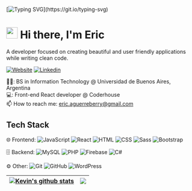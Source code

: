 [![Typing SVG](https://readme-typing-svg.herokuapp.com?font=Courier+new&color=%23808080&size=40&width=800&duration=6969&lines=Welcome+to+my+profile!)](https://git.io/typing-svg)
# <img src="https://raw.githubusercontent.com/iampavangandhi/iampavangandhi/master/gifs/Hi.gif" width="30px"> Hi there, I'm Eric
A developer focused on creating beautiful and user friendly applications while writing clean code.

[![Website](https://img.shields.io/badge/WIP-grey?style=for-the-badge&url=https%3A%2F%2FPortfolio)](https://rediberry.github.io/Ericberry.dev/)
[![Linkedin](https://img.shields.io/badge/LinkedIn-blue?style=for-the-badge&logo=linkedin&labelColor=blue&link=https://www.linkedin.com/in/kevin-feng-87a174202/)](https://www.linkedin.com/in/kevin-feng-87a174202/)

👨‍🎓: BS in Information Technology @ Universidad de Buenos Aires, Argentina</br>
💻: Front-end React developer @ Coderhouse</br>
:mailbox: How to reach me: <a href="mailto:eric.aguerreberry@gmail.com">eric.aguerreberry@gmail.com</a>

## Tech Stack

🌐 Frontend: ![JavaScript](https://img.shields.io/badge/-JavaScript-black?logo=javascript)
![React](https://img.shields.io/badge/-React-black?logo=react)
![HTML](https://img.shields.io/badge/-HTML-orange?logo=html5)
![CSS](https://img.shields.io/badge/-CSS-blue?logo=css3)
![Sass](https://img.shields.io/badge/-Sass-pink?logo=sass)
![Bootstrap](https://img.shields.io/badge/-Bootstrap-purple?logo=bootstrap)


🗄 Backend: ![MySQL](https://img.shields.io/badge/-MySQL-orange?logo=mysql)
![PHP](https://img.shields.io/badge/-PHP-purple?logo=php)
![Firebase](https://img.shields.io/badge/-Firebase-yellow?logo=firebase)
![C#](https://img.shields.io/badge/-C%23-blueviolet?logo=c-sharp)

⚙️ Other: ![Git](https://img.shields.io/badge/-Git-black?logo=git)
![GitHub](https://img.shields.io/badge/-GitHub-grey?logo=github)
![WordPress](https://img.shields.io/badge/-WordPress-blue?logo=wordpress)

| <a href="https://github.com/anuraghazra/github-readme-stats"><img align="center" src="https://github-readme-stats.vercel.app/api?username=rediberry&theme=github_dark&hide=contribs,issues&show_icons=true&hide_border=true" alt="Kevin's github stats" /></a> | <a href="https://github.com/anuraghazra/github-readme-stats"><img align="center" src="https://github-readme-stats.vercel.app/api/top-langs/?username=rediberry&theme=github_dark&layout=compact&hide_border=true" /></a> |
| ------------- | ------------- | 
